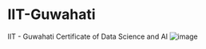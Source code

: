 # IIT-Guwahati
IIT - Guwahati Certificate of Data Science and AI
![image](https://github.com/user-attachments/assets/1a08dc51-f73b-4185-922e-daa04560e500)
